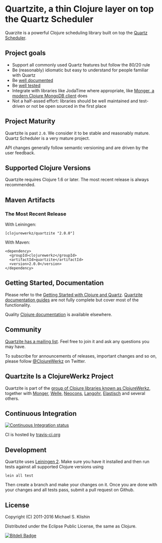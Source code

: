 # Quartzite, a thin Clojure layer on top the Quartz Scheduler

Quarzite is a powerful Clojure scheduling library built on top the [Quartz Scheduler](http://quartz-scheduler.org/).


## Project goals

 * Support all commonly used Quartz features but follow the 80/20 rule
 * Be (reasonably) idiomatic but easy to understand for people familiar with Quartz
 * Be [well documented](http://clojurequartz.info/)
 * Be [well tested](https://github.com/michaelklishin/quartzite/tree/master/test/clojurewerkz/quartzite/test)
 * Integrate with libraries like JodaTime where appropriate, like [Monger, a modern Clojure MongoDB client](https://github.com/michaelklishin/monger) does
 * Not a half-assed effort: libraries should be well maintained and test-driven or not be open sourced in the first place


## Project Maturity

Quartzite is past `2.0`. We consider it to be stable
and reasonably mature. Quartz Scheduler is a very mature project.

API changes generally follow semantic versioning and are driven by the user
feedback.


## Supported Clojure Versions

Quartzite requires Clojure 1.6 or later. The most recent release is always
recommended.


## Maven Artifacts

### The Most Recent Release

With Leiningen:

    [clojurewerkz/quartzite "2.0.0"]

With Maven:

    <dependency>
      <groupId>clojurewerkz</groupId>
      <artifactId>quartzite</artifactId>
      <version>2.0.0</version>
    </dependency>



## Getting Started, Documentation

Please refer to the [Getting Started with Clojure and Quartz](http://clojurequartz.info/articles/getting_started.html).
[Quartzite documentation guides](http://clojurequartz.info/) are not fully complete but cover most of the functionality.

Quality [Clojure documentation](http://clojure-doc.org) is available elsewhere.


## Community

[Quartzite has a mailing list](https://groups.google.com/group/clojure-quartz). Feel free to join it and ask any questions you may have.

To subscribe for announcements of releases, important changes and so on, please follow [@ClojureWerkz](https://twitter.com/#!/clojurewerkz) on Twitter.




## Quartzite Is a ClojureWerkz Project

Quartzite is part of the [group of Clojure libraries known as ClojureWerkz](http://clojurewerkz.org), together with
[Monger](http://clojuremongodb.info), [Welle](http://clojureriak.info), [Neocons](https://github.com/michaelklishin/neocons), [Langohr](https://github.com/michaelklishin/langohr), [Elastisch](https://github.com/clojurewerkz/elastisch) and several others.



## Continuous Integration

[![Continuous Integration status](https://secure.travis-ci.org/michaelklishin/quartzite.png)](http://travis-ci.org/michaelklishin/quartzite)


CI is hosted by [travis-ci.org](http://travis-ci.org)



## Development

Quartzite uses [Leiningen 2](https://github.com/technomancy/leiningen/blob/master/doc/TUTORIAL.md). Make
sure you have it installed and then run tests against all supported Clojure versions using

    lein all test

Then create a branch and make your changes on it. Once you are done with your changes and all
tests pass, submit a pull request on Github.


## License

Copyright (C) 2011-2016 Michael S. Klishin

Distributed under the Eclipse Public License, the same as Clojure.


[![Bitdeli Badge](https://d2weczhvl823v0.cloudfront.net/michaelklishin/quartzite/trend.png)](https://bitdeli.com/free "Bitdeli Badge")


